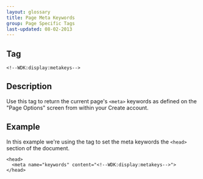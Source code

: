 ```yaml
---
layout: glossary
title: Page Meta Keywords
group: Page Specific Tags
last-updated: 08-02-2013
---
```


## Tag

`<!--WDK:display:metakeys-->`

## Description

Use this tag to return the current page's `<meta>` keywords as defined on the "Page Options" screen from within your Create account.

## Example

In this example we're using the tag to set the meta keywords the `<head>` section of the document.

~~~
<head>
  <meta name="keywords" content="<!--WDK:display:metakeys-->">
</head>
~~~